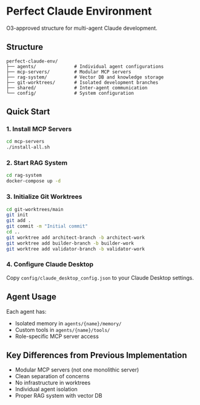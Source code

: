 # Perfect Claude Environment

O3-approved structure for multi-agent Claude development.

## Structure

```
perfect-claude-env/
├── agents/              # Individual agent configurations
├── mcp-servers/         # Modular MCP servers
├── rag-system/          # Vector DB and knowledge storage
├── git-worktrees/       # Isolated development branches
├── shared/              # Inter-agent communication
└── config/              # System configuration
```

## Quick Start

### 1. Install MCP Servers
```bash
cd mcp-servers
./install-all.sh
```

### 2. Start RAG System
```bash
cd rag-system
docker-compose up -d
```

### 3. Initialize Git Worktrees
```bash
cd git-worktrees/main
git init
git add .
git commit -m "Initial commit"
cd ..
git worktree add architect-branch -b architect-work
git worktree add builder-branch -b builder-work
git worktree add validator-branch -b validator-work
```

### 4. Configure Claude Desktop
Copy `config/claude_desktop_config.json` to your Claude Desktop settings.

## Agent Usage

Each agent has:
- Isolated memory in `agents/{name}/memory/`
- Custom tools in `agents/{name}/tools/`
- Role-specific MCP server access

## Key Differences from Previous Implementation
- Modular MCP servers (not one monolithic server)
- Clean separation of concerns
- No infrastructure in worktrees
- Individual agent isolation
- Proper RAG system with vector DB